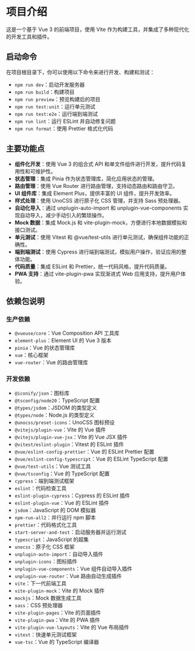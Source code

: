 # 项目介绍

这是一个基于 Vue 3 的前端项目，使用 Vite 作为构建工具，并集成了多种现代化的开发工具和插件。

## 启动命令

在项目根目录下，你可以使用以下命令来进行开发、构建和测试：

- `npm run dev`：启动开发服务器
- `npm run build`：构建项目
- `npm run preview`：预览构建后的项目
- `npm run test:unit`：运行单元测试
- `npm run test:e2e`：运行端到端测试
- `npm run lint`：运行 ESLint 并自动修复问题
- `npm run format`：使用 Prettier 格式化代码

## 主要功能点

- **组件化开发**：使用 Vue 3 的组合式 API 和单文件组件进行开发，提升代码复用性和可维护性。
- **状态管理**：集成 Pinia 作为状态管理库，简化应用状态的管理。
- **路由管理**：使用 Vue Router 进行路由管理，支持动态路由和路由守卫。
- **UI 组件库**：集成 Element Plus，提供丰富的 UI 组件，提升开发效率。
- **样式处理**：使用 UnoCSS 进行原子化 CSS 管理，并支持 Sass 预处理器。
- **自动化导入**：通过 unplugin-auto-import 和 unplugin-vue-components 实现自动导入，减少手动引入的繁琐操作。
- **Mock 数据**：集成 Mock.js 和 vite-plugin-mock，方便进行本地数据模拟和接口测试。
- **单元测试**：使用 Vitest 和 @vue/test-utils 进行单元测试，确保组件功能的正确性。
- **端到端测试**：使用 Cypress 进行端到端测试，模拟用户操作，验证应用的整体功能。
- **代码质量**：集成 ESLint 和 Prettier，统一代码风格，提升代码质量。
- **PWA 支持**：通过 vite-plugin-pwa 实现渐进式 Web 应用支持，提升用户体验。

## 依赖包说明

### 生产依赖

- `@vueuse/core`：Vue Composition API 工具库
- `element-plus`：Element UI 的 Vue 3 版本
- `pinia`：Vue 的状态管理库
- `vue`：核心框架
- `vue-router`：Vue 的路由管理库

### 开发依赖

- `@iconify/json`：图标库
- `@tsconfig/node20`：TypeScript 配置
- `@types/jsdom`：JSDOM 的类型定义
- `@types/node`：Node.js 的类型定义
- `@unocss/preset-icons`：UnoCSS 图标预设
- `@vitejs/plugin-vue`：Vite 的 Vue 插件
- `@vitejs/plugin-vue-jsx`：Vite 的 Vue JSX 插件
- `@vitest/eslint-plugin`：Vitest 的 ESLint 插件
- `@vue/eslint-config-prettier`：Vue 的 ESLint Prettier 配置
- `@vue/eslint-config-typescript`：Vue 的 ESLint TypeScript 配置
- `@vue/test-utils`：Vue 测试工具
- `@vue/tsconfig`：Vue 的 TypeScript 配置
- `cypress`：端到端测试框架
- `eslint`：代码检查工具
- `eslint-plugin-cypress`：Cypress 的 ESLint 插件
- `eslint-plugin-vue`：Vue 的 ESLint 插件
- `jsdom`：JavaScript 的 DOM 模拟器
- `npm-run-all2`：并行运行 npm 脚本
- `prettier`：代码格式化工具
- `start-server-and-test`：启动服务器并运行测试
- `typescript`：JavaScript 的超集
- `unocss`：原子化 CSS 框架
- `unplugin-auto-import`：自动导入插件
- `unplugin-icons`：图标插件
- `unplugin-vue-components`：Vue 组件自动导入插件
- `unplugin-vue-router`：Vue 路由自动生成插件
- `vite`：下一代前端工具
- `vite-plugin-mock`：Vite 的 Mock 插件
- `mockjs`：Mock 数据生成工具
- `sass`：CSS 预处理器
- `vite-plugin-pages`：Vite 的页面插件
- `vite-plugin-pwa`：Vite 的 PWA 插件
- `vite-plugin-vue-layouts`：Vite 的 Vue 布局插件
- `vitest`：快速单元测试框架
- `vue-tsc`：Vue 的 TypeScript 编译器
